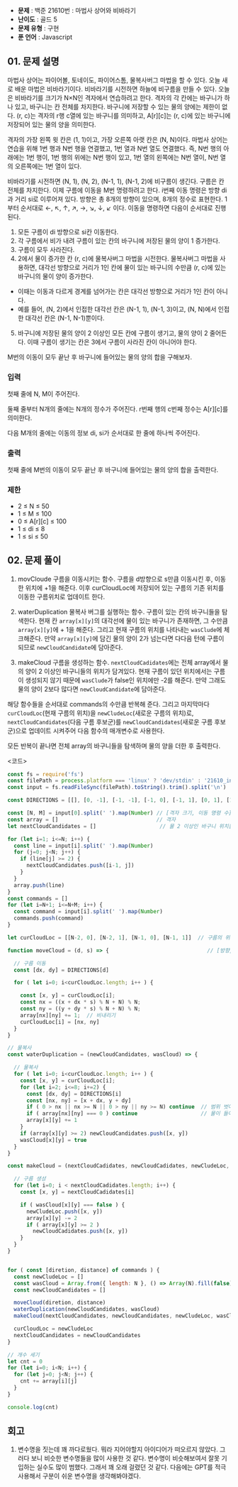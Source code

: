 - **문제** : 백준 21610번 : 마법사 상어와 비바라기
- **난이도** : 골드 5
- **문제 유형** : 구현
- **푼 언어** : Javascript

## 01. 문제 설명
마법사 상어는 파이어볼, 토네이도, 파이어스톰, 물복사버그 마법을 할 수 있다. 오늘 새로 배운 마법은 비바라기이다. 비바라기를 시전하면 하늘에 비구름을 만들 수 있다. 오늘은 비바라기를 크기가 N×N인 격자에서 연습하려고 한다. 격자의 각 칸에는 바구니가 하나 있고, 바구니는 칸 전체를 차지한다. 바구니에 저장할 수 있는 물의 양에는 제한이 없다. (r, c)는 격자의 r행 c열에 있는 바구니를 의미하고, A[r][c]는 (r, c)에 있는 바구니에 저장되어 있는 물의 양을 의미한다.

격자의 가장 왼쪽 윗 칸은 (1, 1)이고, 가장 오른쪽 아랫 칸은 (N, N)이다. 마법사 상어는 연습을 위해 1번 행과 N번 행을 연결했고, 1번 열과 N번 열도 연결했다. 즉, N번 행의 아래에는 1번 행이, 1번 행의 위에는 N번 행이 있고, 1번 열의 왼쪽에는 N번 열이, N번 열의 오른쪽에는 1번 열이 있다.

비바라기를 시전하면 (N, 1), (N, 2), (N-1, 1), (N-1, 2)에 비구름이 생긴다. 구름은 칸 전체를 차지한다. 이제 구름에 이동을 M번 명령하려고 한다. i번째 이동 명령은 방향 di과 거리 si로 이루어져 있다. 방향은 총 8개의 방향이 있으며, 8개의 정수로 표현한다. 1부터 순서대로 ←, ↖, ↑, ↗, →, ↘, ↓, ↙ 이다. 이동을 명령하면 다음이 순서대로 진행된다.

1. 모든 구름이 di 방향으로 si칸 이동한다.
2. 각 구름에서 비가 내려 구름이 있는 칸의 바구니에 저장된 물의 양이 1 증가한다.
3. 구름이 모두 사라진다.
4. 2에서 물이 증가한 칸 (r, c)에 물복사버그 마법을 시전한다. 물복사버그 마법을 사용하면, 대각선 방향으로 거리가 1인 칸에 물이 있는 바구니의 수만큼 (r, c)에 있는 바구니의 물이 양이 증가한다.
- 이때는 이동과 다르게 경계를 넘어가는 칸은 대각선 방향으로 거리가 1인 칸이 아니다.
- 예를 들어, (N, 2)에서 인접한 대각선 칸은 (N-1, 1), (N-1, 3)이고, (N, N)에서 인접한 대각선 칸은 (N-1, N-1)뿐이다.
5. 바구니에 저장된 물의 양이 2 이상인 모든 칸에 구름이 생기고, 물의 양이 2 줄어든다. 이때 구름이 생기는 칸은 3에서 구름이 사라진 칸이 아니어야 한다.

M번의 이동이 모두 끝난 후 바구니에 들어있는 물의 양의 합을 구해보자.

### 입력
첫째 줄에 N, M이 주어진다.

둘째 줄부터 N개의 줄에는 N개의 정수가 주어진다. r번째 행의 c번째 정수는 A[r][c]를 의미한다.

다음 M개의 줄에는 이동의 정보 di, si가 순서대로 한 줄에 하나씩 주어진다.

### 출력
첫째 줄에 M번의 이동이 모두 끝난 후 바구니에 들어있는 물의 양의 합을 출력한다.

### 제한
- 2 ≤ N ≤ 50
- 1 ≤ M ≤ 100
- 0 ≤ A[r][c] ≤ 100
- 1 ≤ di ≤ 8
- 1 ≤ si ≤ 50

## 02. 문제 풀이

1. movCloude
구름을 이동시키는 함수. 구름을 d방향으로 s만큼 이동시킨 후, 이동한 위치에 +1을 해준다.
이후 curCloudLoc에 저장되어 있는 구름의 기존 위치를 이동한 구름위치로 업데이트 한다.

2. waterDuplication
물복사 버그를 실행하는 함수. 구름이 있는 칸의 바구니들을 탐색한다. 현재 칸 `array[x][y]`의 대각선에 물이 있는 바구니가 존재하면,  그 수만큼 `array[x][y]`에 + 1을 해준다. 그리고 현재 구름의 위치를 나타내는 `wasClude`에 체크해준다.
만약 `array[x][y]`에 담긴 물의 양이 2가 넘는다면 다다음 턴에 구름이 되므로 `newCloudCandidate`에 담아준다.

3. makeCloud
구름을 생성하는 함수. `nextCloudCadidates`에는 전체 array에서 물의 양이 2 이상인 바구니들의 위치가 담겨있다. 현재 구름이 있던 위치에서는 구름이 생성되지 않기 때문에 `wasClude`가 false인 위치에만  -2를 해준다. 만약 그래도 물의 양이 2보다 많다면 `newCloudCandidate`에 담아준다.

해당 함수들을 순서대로 commands의 수만큼 반복해 준다. 그리고 마지막마다 `curCloudLoc`(현재 구름의 위치)을 `newCludeLoc`(새로운 구름의 위치)로, `nextCloudCandidates`(다음 구름 후보군)를 `newCloudCandidates`(새로운 구름 후보군)으로 업데이트 시켜주어 다음 함수의 매개변수로 사용한다.

모든 반복이 끝나면 전체 array의 바구니들을 탐색하며 물의 양을 더한 후 출력한다.

  <코드>
```javascript
const fs = require('fs')
const filePath = process.platform === 'linux' ? 'dev/stdin' : '21610_input.txt'
const input = fs.readFileSync(filePath).toString().trim().split('\n')

const DIRECTIONS = [[], [0, -1], [-1, -1], [-1, 0], [-1, 1], [0, 1], [1, 1], [1, 0], [1, -1]]

const [N, M] = input[0].split(' ').map(Number) // [격자 크기, 이동 명령 수]
const array = []                               // 격자
let nextCloudCandidates = []                    // 물 2 이상인 바구니 위치들

for (let i=1; i<=N; i++) {
  const line = input[i].split(' ').map(Number)
  for (j=0; j<N; j++) {
    if (line[j] >= 2) {
      nextCloudCandidates.push([i-1, j])      
    }
  }
  array.push(line)
}
const commands = []
for (let i=N+1; i<=N+M; i++) {
  const command = input[i].split(' ').map(Number)
  commands.push(command)
}

let curCloudLoc = [[N-2, 0], [N-2, 1], [N-1, 0], [N-1, 1]]  // 구름의 위치

function moveCloud = (d, s) => {                               // [방향, 이동거리]

  // 구름 이동
  const [dx, dy] = DIRECTIONS[d]

  for ( let i=0; i<curCloudLoc.length; i++ ) {

    const [x, y] = curCloudLoc[i];
    const nx = ((x + dx * s) % N + N) % N; 
    const ny = ((y + dy * s) % N + N) % N;
    array[nx][ny] += 1;  // 비내리기
    curCloudLoc[i] = [nx, ny]
  } 
}

// 물복사
const waterDuplication = (newCloudCandidates, wasCloud) => {

  // 물복사
  for ( let i=0; i<curCloudLoc.length; i++ ) {
    const [x, y] = curCloudLoc[i];
    for (let i=2; i<=8; i+=2) {
      const [dx, dy] = DIRECTIONS[i]
      const [nx, ny] = [x + dx, y + dy]
      if ( 0 > nx || nx >= N || 0 > ny || ny >= N) continue  // 범위 벗어날 시
      if ( array[nx][ny] === 0 ) continue                    // 물이 들어있는지 여부 파악
      array[x][y] += 1
    }
    if (array[x][y] >= 2) newCloudCandidates.push([x, y])
    wasCloud[x][y] = true
  }
} 

const makeCloud = (nextCloudCadidates, newCloudCadidates, newCludeLoc, wasCloud) => {

  // 구름 생성
  for (let i=0; i < nextCloudCadidates.length; i++) {
    const [x, y] = nextCloudCadidates[i]

    if ( wasCloud[x][y] === false ) {
      newCludeLoc.push([x, y])
      array[x][y] -= 2
      if ( array[x][y] >= 2 )
        newCloudCadidates.push([x, y])
    }
  }  
}


for ( const [diretion, distance] of commands ) {
  const newCludeLoc = []                                                         // 새로운 구름 위치
  const wasCloud = Array.from({ length: N }, () => Array(N).fill(false));        // 이전 구름 위치 체크
  const newCloudCandidates = []                                                   // 새로운 물 2 이상인 바구니 위치들

  moveCloud(diretion, distance)
  waterDuplication(newCloudCandidates, wasCloud)
  makeCloud(nextCloudCandidates, newCloudCandidates, newCludeLoc, wasCloud)

  curCloudLoc = newCludeLoc
  nextCloudCandidates = newCloudCandidates
}

// 개수 세기
let cnt = 0
for (let i=0; i<N; i++) {
  for (let j=0; j<N; j++) {
    cnt += array[i][j]
  }
}

console.log(cnt)

```
## 회고
1. 변수명을 짓는데 꽤 까다로웠다. 뭐라 지어야할지 아이디어가 떠오르지 않았다. 그러다 보니 비슷한 변수명들을 많이 사용한 것 같다. 변수명이 비슷해보여서 잘못 기입하는 실수도 많이 범했다. 그래서 꽤 오래 걸렸던 것 같다. 다음에는 GPT를 적극 사용해서 구분이 쉬운 변수명을 생각해봐야겠다.

